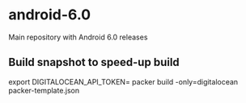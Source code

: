 # android-6.0
Main repository with Android 6.0 releases

## Build snapshot to speed-up build
export DIGITALOCEAN_API_TOKEN=<your-do-token>
packer build -only=digitalocean packer-template.json
